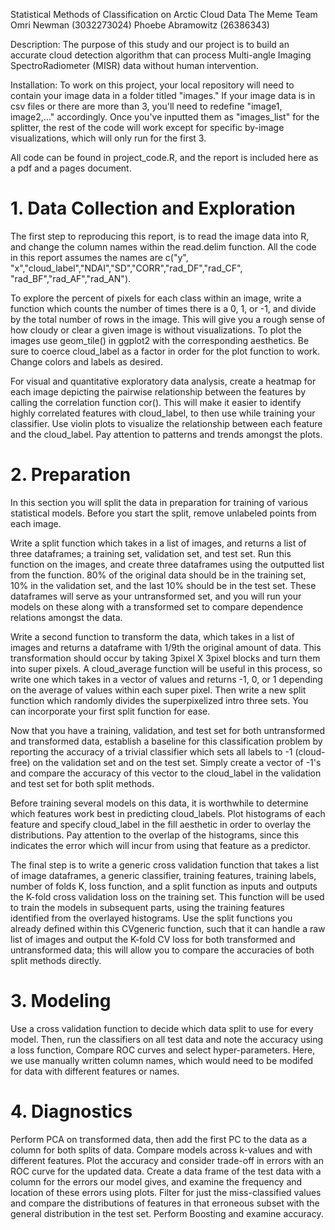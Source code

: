 Statistical Methods of Classification on Arctic Cloud Data
The Meme Team  
  Omri Newman (3032273024)
  Phoebe Abramowitz (26386343)
  
Description: The purpose of this study and our project is to build an accurate cloud detection algorithm that can process Multi-angle Imaging SpectroRadiometer (MISR) data without human intervention.

Installation: To work on this project, your local repository will need to contain your image data in a folder titled "images." If your image data is in csv files or there are more than 3, you'll need to redefine "image1, image2,..." accordingly. Once you've inputted them as "images_list" for the splitter, the rest of the code will work except for specific by-image visualizations, which will only run for the first 3.

All code can be found in project_code.R, and the report is included here as a pdf and a pages document.

# 1. Data Collection and Exploration

  The first step to reproducing this report, is to read the image data into R, and change the column names within the read.delim function. All the code in this report assumes the names are
c("y", "x","cloud_label","NDAI","SD","CORR","rad_DF","rad_CF", "rad_BF","rad_AF","rad_AN"). 
  
  To explore the percent of pixels for each class within an image, write a function which counts the number of times there is a 0, 1, or -1, and divide by the total number of rows in the image. This will give you a rough sense of how cloudy or clear a given image is without visualizations. To plot the images use geom_tile() in ggplot2 with the corresponding aesthetics. Be sure to coerce cloud_label as a factor in order for the plot function to work. Change colors and labels as desired. 
  
  For visual and quantitative exploratory data analysis, create a heatmap for each image depicting the pairwise relationship between the features by calling the correlation function cor(). This will make it easier to identify highly correlated features with cloud_label, to then use while training your classifier. Use violin plots to visualize the relationship between each feature and the cloud_label. Pay attention to patterns and trends amongst the plots. 
  
# 2. Preparation

  In this section you will split the data in preparation for training of various statistical models. Before you start the split, remove unlabeled points from each image.  
  
  Write a split function which takes in a list of images, and returns a list of three dataframes; a training set, validation set, and test set. Run this function on the images, and create three dataframes using the outputted list from the function. 80% of the original data should be in the training set, 10% in the validation set, and the last 10% should be in the test set. These dataframes will serve as your untransformed set, and you will run your models on these along with a transformed set to compare dependence relations amongst the data.
  
  Write a second function to transform the data, which takes in a list of images and returns a dataframe with 1/9th the original amount of data. This transformation should occur by taking 3pixel X 3pixel blocks and turn them into super pixels. A cloud_average function will be useful in this process, so write one which takes in a vector of values and returns -1, 0, or 1 depending on the average of values within each super pixel. Then write a new split function which randomly divides the superpixelized intro three sets. You can incorporate your first split function for ease.
  
  Now that you have a training, validation, and test set for both untransformed and transformed data, establish a baseline for this classification problem by reporting the accuracy of a trivial classifier which sets all labels to -1 (cloud-free) on the validation set and on the test set. Simply create a vector of -1's and compare the accuracy of this vector to the cloud_label in the validation and test set for both split methods.
  
  Before training several models on this data, it is worthwhile to determine which features work best in predicting cloud_labels. Plot histograms of each feature and specify cloud_label in the fill aesthetic in order to overlay the distributions. Pay attention to the overlap of the histograms, since this indicates the error which will incur from using that feature as a predictor. 
  
  The final step is to write a generic cross validation function that takes a list of image dataframes, a generic classifier, training features, training labels, number of folds K, loss function, and a split function as inputs and outputs the K-fold cross validation loss on the training set. This function will be used to train the models in subsequent parts, using the training features identified from the overlayed histograms. Use the split functions you already defined within this CVgeneric function, such that it can handle a raw list of images and output the K-fold CV loss for both transformed and untransformed data; this will allow you to compare the accuracies of both split methods directly. 
  
  
# 3. Modeling
Use a cross validation function to decide which data split to use for every model. Then, run the classifiers on all test data and note the accuracy using a loss function, Compare ROC curves and select hyper-parameters. Here, we use manually written column names, which would need to be modifed for data with different features or names. 


# 4. Diagnostics
Perform PCA on transformed data, then add the first PC to the data as a column for both splits of data. Compare models across k-values and with different features. Plot the accuracy and consider trade-off in errors with an ROC curve for the updated data. Create a data frame of the test data with a column for the errors our model gives, and examine the frequency and location of these errors using plots. Filter for just the miss-classified values and compare the distributions of features in that erroneous subset with the general distribution in the test set. Perform Boosting and examine accuracy.
  
  
  
  
  
  
  
  
  